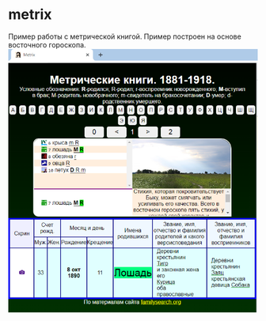 # metrix
Пример работы с метрической книгой. Пример построен на основе восточного гороскопа.
![alt_text](mx.png)